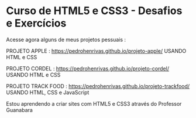  # Curso de HTML5 e CSS3 - Desafios e Exercícios

 Acesse agora alguns de meus projetos pessuais :

PROJETO APPLE : https://pedrohenrivas.github.io/projeto-apple/ USANDO HTML e CSS

PROJETO CORDEL : https://pedrohenrivas.github.io/projeto-cordel/ USANDO HTML e CSS

PROJETO TRACK FOOD : https://pedrohenrivas.github.io/projeto-trackfood/ USANDO HTML, CSS e JavaScript

 Estou aprendendo a criar sites com HTML5 e CSS3 através do Professor Guanabara
